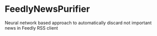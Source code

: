 # FeedlyNewsPurifier
Neural network based approach to automatically discard not important news in Feedly RSS client
